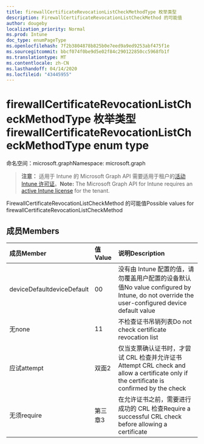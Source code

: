 ```yaml
---
title: firewallCertificateRevocationListCheckMethodType 枚举类型
description: FirewallCertificateRevocationListCheckMethod 的可能值
author: dougeby
localization_priority: Normal
ms.prod: Intune
doc_type: enumPageType
ms.openlocfilehash: 7f2b3804878b825b0e7eed9a9ed9253abf475f1e
ms.sourcegitcommit: bbcf074f0be9d5e02f84c290122850cc5968fb1f
ms.translationtype: MT
ms.contentlocale: zh-CN
ms.lasthandoff: 04/14/2020
ms.locfileid: "43445955"
---
```

# <a name="firewallcertificaterevocationlistcheckmethodtype-enum-type"></a><span data-ttu-id="fba93-103">firewallCertificateRevocationListCheckMethodType 枚举类型</span><span class="sxs-lookup"><span data-stu-id="fba93-103">firewallCertificateRevocationListCheckMethodType enum type</span></span>

<span data-ttu-id="fba93-104">命名空间：microsoft.graph</span><span class="sxs-lookup"><span data-stu-id="fba93-104">Namespace: microsoft.graph</span></span>

> <span data-ttu-id="fba93-105">**注意：** 适用于 Intune 的 Microsoft Graph API 需要适用于租户的[活动 Intune 许可证](https://go.microsoft.com/fwlink/?linkid=839381)。</span><span class="sxs-lookup"><span data-stu-id="fba93-105">**Note:** The Microsoft Graph API for Intune requires an [active Intune license](https://go.microsoft.com/fwlink/?linkid=839381) for the tenant.</span></span>

<span data-ttu-id="fba93-106">FirewallCertificateRevocationListCheckMethod 的可能值</span><span class="sxs-lookup"><span data-stu-id="fba93-106">Possible values for firewallCertificateRevocationListCheckMethod</span></span>

## <a name="members"></a><span data-ttu-id="fba93-107">成员</span><span class="sxs-lookup"><span data-stu-id="fba93-107">Members</span></span>
|<span data-ttu-id="fba93-108">成员</span><span class="sxs-lookup"><span data-stu-id="fba93-108">Member</span></span>|<span data-ttu-id="fba93-109">值</span><span class="sxs-lookup"><span data-stu-id="fba93-109">Value</span></span>|<span data-ttu-id="fba93-110">说明</span><span class="sxs-lookup"><span data-stu-id="fba93-110">Description</span></span>|
|:---|:---|:---|
|<span data-ttu-id="fba93-111">deviceDefault</span><span class="sxs-lookup"><span data-stu-id="fba93-111">deviceDefault</span></span>|<span data-ttu-id="fba93-112">0</span><span class="sxs-lookup"><span data-stu-id="fba93-112">0</span></span>|<span data-ttu-id="fba93-113">没有由 Intune 配置的值，请勿覆盖用户配置的设备默认值</span><span class="sxs-lookup"><span data-stu-id="fba93-113">No value configured by Intune, do not override the user-configured device default value</span></span>|
|<span data-ttu-id="fba93-114">无</span><span class="sxs-lookup"><span data-stu-id="fba93-114">none</span></span>|<span data-ttu-id="fba93-115">1</span><span class="sxs-lookup"><span data-stu-id="fba93-115">1</span></span>|<span data-ttu-id="fba93-116">不检查证书吊销列表</span><span class="sxs-lookup"><span data-stu-id="fba93-116">Do not check certificate revocation list</span></span>|
|<span data-ttu-id="fba93-117">应试</span><span class="sxs-lookup"><span data-stu-id="fba93-117">attempt</span></span>|<span data-ttu-id="fba93-118">双面</span><span class="sxs-lookup"><span data-stu-id="fba93-118">2</span></span>|<span data-ttu-id="fba93-119">仅当支票确认证书时，才尝试 CRL 检查并允许证书</span><span class="sxs-lookup"><span data-stu-id="fba93-119">Attempt CRL check and allow a certificate only if the certificate is confirmed by the check</span></span>|
|<span data-ttu-id="fba93-120">无须</span><span class="sxs-lookup"><span data-stu-id="fba93-120">require</span></span>|<span data-ttu-id="fba93-121">第三章</span><span class="sxs-lookup"><span data-stu-id="fba93-121">3</span></span>|<span data-ttu-id="fba93-122">在允许证书之前，需要进行成功的 CRL 检查</span><span class="sxs-lookup"><span data-stu-id="fba93-122">Require a successful CRL check before allowing a certificate</span></span>|







